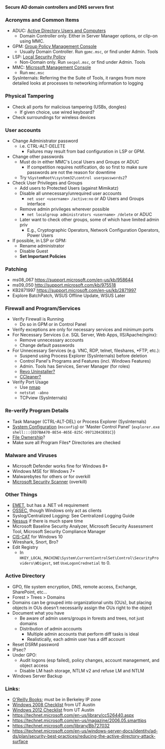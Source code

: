 **Secure AD domain controllers and DNS servers first**

### Acronyms and Common Items
* ADUC: [Active Directory Users and Computers](https://technet.microsoft.com/en-us/library/cc754217(v=ws.11).aspx)
  * Domain Controller only. Either in Server Manager options, or clip-on using MMC.
* GPM: [Group Policy Management Console](https://technet.microsoft.com/en-us/library/cc753298(v=ws.11).aspx)
  * Usually Domain Controller. Run `gpmc.msc`, or find under Admin. Tools 
* LSP: [Local Security Policy](https://technet.microsoft.com/en-us/library/dn135243(v=ws.10).aspx)
  * Non-Domain only. Run `secpol.msc`, or find under Admin. Tools
* MMC: [Microsoft Management Console](https://technet.microsoft.com/en-us/library/cc709659(v=ws.11).aspx)
  * Run `mmc.msc`
* SysInternals: Referring the the Suite of Tools, it ranges from more detailed looks at processes to networking information to logging

### Physical Tampering
* Check all ports for malicious tampering (USBs, dongles)
  * If given choice, use wired keyboard?
* Check surroundings for wireless devices

### User accounts
* Change Administrator password
  * i.e. CTRL-ALT-DELETE
    * Failures may result from bad configuration in LSP or GPM.
* Change other passwords
  * Must do in either MMC's Local Users and Groups or ADUC
    * If competition requires notification, do so first to make sure passwords are not the reason for downtime
  * Try `%SystemRoot%\system32\control userpasswords2`?
* Check User Privileges and Groups
  * Add users to Protected Users (against Mimikatz)
  * Disable all unnecessary/unrequired user accounts
    * `net user <username> /active:no` or AD Users and Groups interface
  * Remove admin privileges wherever possible
    * `net localgroup administrators <username> /delete` or ADUC
  * Later want to check other groups, some of which have limited admin priv
    * E.g., Cryptographic Operators, Network Configuration Operators, Power Users
* If possible, in LSP or GPM:
  * Rename administrator
  * Disable Guest 
  * **Set Important Policies**

### Patching
* ms08_067 https://support.microsoft.com/en-us/kb/958644
* ms09_050 http://support.microsoft.com/kb/975518
* KB2871997 https://support.microsoft.com/en-us/kb/2871997
* Explore BatchPatch, WSUS Offline Update, WSUS Later

### Firewall and Program/Services
* Verify Firewall is Running
  * Do so in GPM or in Control Panel
* Verify exceptions are only for necessary services and minimum ports
* For Necessary Services (i.e. SQL Server, Web Apps, IIS/Apache/nginx):
  * Remove unnecessary accounts
  * Change default passwords
* For Unnecessary Services (e.g. VNC, RDP, telnet, fileshares, *FTP, etc.):
  * Suspend using Process Explorer (SysInternals) before deletion
  * Control Panel's Programs and Features (incl. Windows Features)
  * Admin. Tools has Services, Server Manager (for roles)
  * [Revo Uninstaller?](http://www.revouninstaller.com/revo_uninstaller_free_download.html)
  * [CCleaner?](https://www.piriform.com/ccleaner/download)
* Verify Port Usage
  * Use [nmap](https://nmap.org/download.html)
  * `netstat -abno`
  * TCPview (SysInternals)

### Re-verify Program Details
* Task Manager (CTRL-ALT-DEL) or Process Explorer (SysInternals)
* [System Configuration](https://support.microsoft.com/en-us/help/950093/how-to-use-the-system-configuration-utility-to-troubleshoot-configuration-errors-in-windows-vista) (`msconfig`) or 'Master Control Panel' (`explorer.exe shell:::{ED7BA470-8E54-465E-825C-99712043E01C}`)
* [File Ownership](https://www.saotn.org/powershell-find-files-owned-user/)?
* Make sure all Program Files* Directories are checked

### Malware and Viruses
* Microsoft Defender works fine for Windows 8+
* Windows MSE for Windows 7+
* Malwarebytes for others or for overkill
* [Microsoft Security Scanner](https://www.microsoft.com/security/scanner/en-us/default.aspx) (overkill)

### Other Things
* [EMET](https://support.microsoft.com/en-us/kb/2458544), but has a .NET v4 requirement
* [OSSEC](http://ossec.github.io/), though Windows only act as clients
* Syslog/Centralized Logging: See Centralized Logging Guide
* [Nessus](https://www.tenable.com/products/nessus-home) if there is much spare time
* Microsoft Baseline Security Analyzer, Microsoft Security Assessment Tool, Microsoft Security Compliance Manager
* [CIS-CAT](https://learn.cisecurity.org/cis-cat-landing-page) for Windows 10
* Wireshark, Snort, Bro?
* Edit Registry
  * In `HKEY_LOCAL_MACHINE\System\CurrentControlSet\Control\SecurityProviders\WDigest`, set `UseLogonCrednetial` to 0.

### Active Directory
* GPO, file system encryption, DNS, remote access, Exchange, SharePoint, etc…
* Forest > Trees > Domains
* Domains can be grouped into organizational units (OUs), but placing objects in OUs doesn’t necessarily assign the OUs right to the object
* Document what you have
  * Be aware of admin users/groups in forests and trees, not just domains
  * Distribution of admin accounts
    * Multiple admin accounts that perform diff tasks is ideal
    * Realistically, each admin user has a diff account
*  Reset DSRM password
* IPsec?
* Under GPO:
  * Audit logons (esp failed), policy changes, account management, and object access
  * Disable LM hash storage, NTLM v2 and refuse LM and NTLM
* Windows Server Backup

### Links:
* [O'Reilly Books](http://proquest.safaribooksonline.com/); must be in Berkeley IP zone
* [Windows 2008 Checklist](https://utsacloud-public.sharepoint.com/Pages/Security/PDF/Server_Hardening_Checklist_Win_2008R2.pdf) from UT Austin
* [Windows 2012 Checklist](https://wikis.utexas.edu/display/ISO/Windows+Server+2012+R2+Hardening+Checklist) from UT Austin
* https://technet.microsoft.com/en-us/library/cc526440.aspx
* https://technet.microsoft.com/en-us/magazine/2006.05.smarttips
* https://technet.microsoft.com/library/Bb727032
* https://technet.microsoft.com/en-us/windows-server-docs/identity/ad-ds/plan/security-best-practices/reducing-the-active-directory-attack-surface

